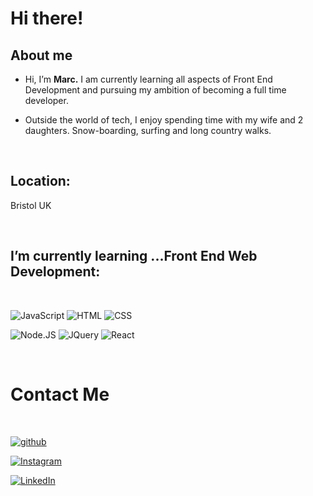 # Hi there! 

## About me

- Hi, I’m **Marc.** I am currently learning all aspects of Front End Development and pursuing my ambition of becoming a full time developer.

- Outside the  world of tech, I enjoy spending time with my wife and 2 daughters. Snow-boarding, surfing and long country walks.

<br>

## Location:

Bristol UK

<br>

## I’m currently learning ...Front End Web Development:

<br>

![JavaScript](https://img.shields.io/badge/JavaScript-323330?style=for-the-badge&logo=javascript&logoColor=F7DF1E)  ![HTML](https://img.shields.io/badge/HTML5-E34F26?style=for-the-badge&logo=html5&logoColor=white)  ![CSS](https://img.shields.io/badge/CSS3-1572B6?style=for-the-badge&logo=css3&logoColor=white)





![Node.JS](https://img.shields.io/badge/Node.js-339933?style=for-the-badge&logo=nodedotjs&logoColor=white)  ![JQuery](https://img.shields.io/badge/jQuery-0769AD?style=for-the-badge&logo=jquery&logoColor=white) ![React](https://img.shields.io/badge/React-20232A?style=for-the-badge&logo=react&logoColor=61DAFB)

<br>

# Contact Me

<br>

[![github](https://img.shields.io/badge/GitHub-000000?style=for-the-badge&logo=GitHub&logoColor=white)](https://github.com/shaky411)

[![Instagram](https://img.shields.io/badge/Instagram-E4405F?style=for-the-badge&logo=instagram&logoColor=white)](https://www.instagram.com/marc_bristol_uk/?next=%2F)

[![LinkedIn](https://img.shields.io/badge/LinkedIn-0077B5?style=for-the-badge&logo=linkedin&logoColor=white)](https://www.linkedin.com/in/marcnorris1984)



<!---
shaky411/shaky411 is a ✨ special ✨ repository because its `README.md` (this file) appears on your GitHub profile.
You can click the Preview link to take a look at your changes.
--->
